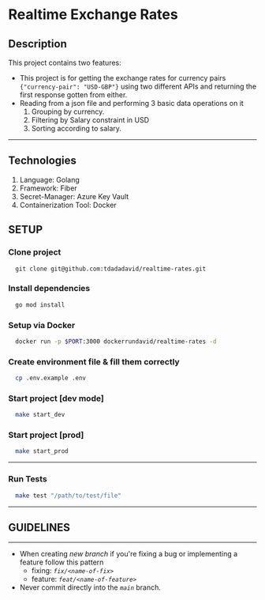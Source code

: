 # Realtime Exchange Rates

## Description

This project contains two features:

* This project is for getting the exchange rates for currency pairs `{"currency-pair": "USD-GBP"}` using two different APIs and returning the first response gotten from either.
* Reading from a json file and performing 3 basic data operations on it
   1. Grouping by currency.
   2. Filtering by Salary constraint in USD
   3. Sorting according to salary.

****

## Technologies

  1. Language: Golang
  2. Framework: Fiber
  3. Secret-Manager: Azure Key Vault
  4. Containerization Tool: Docker



## SETUP

### Clone project

```git
  git clone git@github.com:tdadadavid/realtime-rates.git
```

### Install dependencies

```markdown
  go mod install 
```

### Setup via Docker

```bash
  docker run -p $PORT:3000 dockerrundavid/realtime-rates -d
```

### Create environment file & fill them correctly

```bash
  cp .env.example .env
```

### Start project [dev mode]

```bash
  make start_dev
```

### Start project [prod]

```bash
  make start_prod
```

****

### Run Tests

```bash
  make test "/path/to/test/file"
```

****

## GUIDELINES

****

* When creating *new branch* if you're fixing a bug or implementing a feature follow this pattern
  * fixing: *`fix/<name-of-fix>`*
  * feature: *`feat/<name-of-feature>`*
* Never commit directly into the *`main`* branch.
